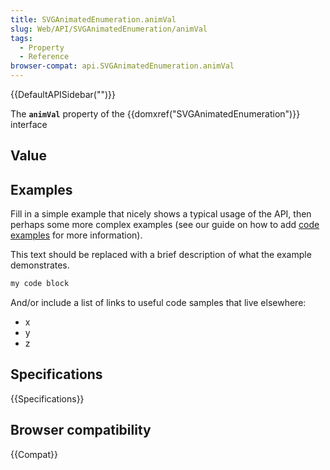 ```yaml
---
title: SVGAnimatedEnumeration.animVal
slug: Web/API/SVGAnimatedEnumeration/animVal
tags:
  - Property
  - Reference
browser-compat: api.SVGAnimatedEnumeration.animVal
---
```

{{DefaultAPISidebar("")}}

The **`animVal`** property of the {{domxref("SVGAnimatedEnumeration")}} interface 

## Value



## Examples

Fill in a simple example that nicely shows a typical usage of the API, then perhaps some more complex examples (see our guide on how to add [code examples](/en-US/docs/MDN/Contribute/Structures/Code_examples) for more information).

This text should be replaced with a brief description of what the example demonstrates.

```js
my code block
```

And/or include a list of links to useful code samples that live elsewhere:

*   x
*   y
*   z

## Specifications

{{Specifications}}

## Browser compatibility

{{Compat}}


